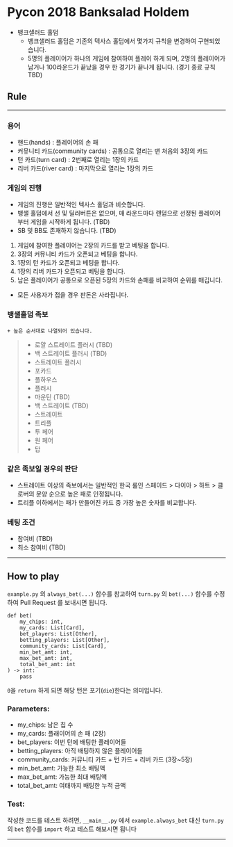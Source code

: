 # Pycon 2018 Banksalad Holdem

- 뱅크샐러드 홀덤
    + 뱅크샐러드 홀덤은 기존의 텍사스 홀덤에서 몇가지 규칙을 변경하여 구현되었습니다.
    + 5명의 플레이어가 하나의 게임에 참여하여 플레이 하게 되며, 2명의 플레이어가 남거나 100라운드가 끝났을 경우 한 경기가 끝나게 됩니다. (경기 종료 규칙 TBD)

## Rule
---
### 용어
 - 핸드(hands) : 플레이어의 손 패
 - 커뮤니티 카드(community cards) : 공통으로 열리는 맨 처음의 3장의 카드
 - 턴 카드(turn card) : 2번째로 열리는 1장의 카드
 - 리버 카드(river card) : 마지막으로 열리는 1장의 카드

### 게임의 진행
 - 게임의 진행은 일반적인 텍사스 홀덤과 비슷합니다.
 - 뱅샐 홀덤에서 선 및 딜러버튼은 없으며, 매 라운드마다 랜덤으로 선정된 플레이어부터 게임을 시작하게 됩니다. (TBD)
 - SB 및 BB도 존재하지 않습니다. (TBD)

 1. 게임에 참여한 플레이어는 2장의 카드를 받고 베팅을 합니다.
 2. 3장의 커뮤니티 카드가 오픈되고 베팅을 합니다.
 3. 1장의 턴 카드가 오픈되고 베팅을 합니다.
 4. 1장의 리버 카드가 오픈되고 베팅을 합니다.
 5. 남은 플레이어가 공통으로 오픈된 5장의 카드와 손패를 비교하여 순위를 매깁니다.

- 모든 사용자가 접을 경우 판돈은 사라집니다.

### 뱅샐홀덤 족보
    + 높은 순서대로 나열되어 있습니다.

>+ 로얄 스트레이트 플러시 (TBD)
>+ 백 스트레이트 플러시 (TBD)
>+ 스트레이트 플러시
>+ 포카드
>+ 풀하우스
>+ 플러시
>+ 마운틴 (TBD)
>+ 백 스트레이트 (TBD)
>+ 스트레이트
>+ 트리플
>+ 투 페어
>+ 원 페어
>+ 탑

### 같은 족보일 경우의 판단
- 스트레이트 이상의 족보에서는 일반적인 한국 룰인 스페이드 > 다이아 > 하트 > 클로버의 문양 순으로 높은 패로 인정됩니다.
- 트리플 이하에서는 패가 만들어진 카드 중 가장 높은 숫자를 비교합니다.

### 베팅 조건
- 참여비 (TBD)
- 최소 참여비 (TBD)

---

## How to play

`example.py` 의 `always_bet(...)` 함수를 참고하여 `turn.py` 의 `bet(...)` 함수를 수정하여 Pull Request 를 보내시면 됩니다.

```
def bet(
    my_chips: int,
    my_cards: List[Card],
    bet_players: List[Other],
    betting_players: List[Other],
    community_cards: List[Card],
    min_bet_amt: int,
    max_bet_amt: int,
    total_bet_amt: int
) -> int:
    pass
```

`0`을 `return` 하게 되면 해당 턴은 포기(`die`)한다는 의미입니다.

### Parameters:

- my_chips: 남은 칩 수
- my_cards: 플래이어의 손 패 (2장)
- bet_players: 이번 턴에 배팅한 플레이어들
- betting_players: 아직 배팅하지 않은 플레이어들
- community_cards: 커뮤니티 카드 + 턴 카드 + 리버 카드 (3장~5장)
- min_bet_amt: 가능한 최소 배팅액
- max_bet_amt: 가능한 최대 배팅액
- total_bet_amt: 여태까지 배팅한 누적 금액

### Test:
작성한 코드를 테스트 하려면, `__main__.py` 에서 `example.always_bet` 대신 `turn.py` 의 `bet` 함수를 `import` 하고 테스트 해보시면 됩니다

---
